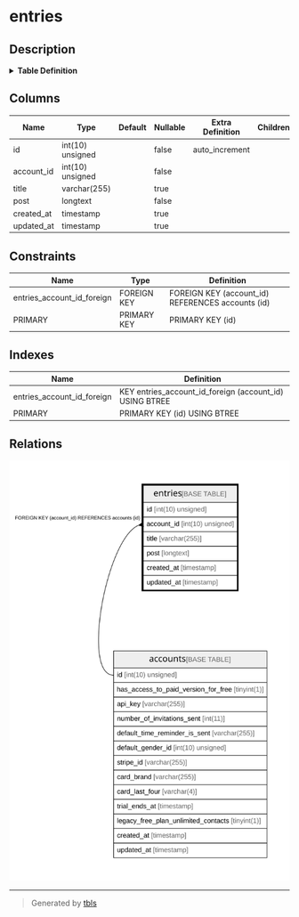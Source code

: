 # entries

## Description

<details>
<summary><strong>Table Definition</strong></summary>

```sql
CREATE TABLE `entries` (
  `id` int(10) unsigned NOT NULL AUTO_INCREMENT,
  `account_id` int(10) unsigned NOT NULL,
  `title` varchar(255) COLLATE utf8mb4_unicode_ci DEFAULT NULL,
  `post` longtext COLLATE utf8mb4_unicode_ci NOT NULL,
  `created_at` timestamp NULL DEFAULT NULL,
  `updated_at` timestamp NULL DEFAULT NULL,
  PRIMARY KEY (`id`),
  KEY `entries_account_id_foreign` (`account_id`),
  CONSTRAINT `entries_account_id_foreign` FOREIGN KEY (`account_id`) REFERENCES `accounts` (`id`) ON DELETE CASCADE
) ENGINE=InnoDB DEFAULT CHARSET=utf8mb4 COLLATE=utf8mb4_unicode_ci
```

</details>

## Columns

| Name | Type | Default | Nullable | Extra Definition | Children | Parents | Comment |
| ---- | ---- | ------- | -------- | --------------- | -------- | ------- | ------- |
| id | int(10) unsigned |  | false | auto_increment |  |  |  |
| account_id | int(10) unsigned |  | false |  |  | [accounts](accounts.md) |  |
| title | varchar(255) |  | true |  |  |  |  |
| post | longtext |  | false |  |  |  |  |
| created_at | timestamp |  | true |  |  |  |  |
| updated_at | timestamp |  | true |  |  |  |  |

## Constraints

| Name | Type | Definition |
| ---- | ---- | ---------- |
| entries_account_id_foreign | FOREIGN KEY | FOREIGN KEY (account_id) REFERENCES accounts (id) |
| PRIMARY | PRIMARY KEY | PRIMARY KEY (id) |

## Indexes

| Name | Definition |
| ---- | ---------- |
| entries_account_id_foreign | KEY entries_account_id_foreign (account_id) USING BTREE |
| PRIMARY | PRIMARY KEY (id) USING BTREE |

## Relations

![er](entries.svg)

---

> Generated by [tbls](https://github.com/k1LoW/tbls)
